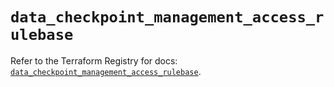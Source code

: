 # `data_checkpoint_management_access_rulebase`

Refer to the Terraform Registry for docs: [`data_checkpoint_management_access_rulebase`](https://registry.terraform.io/providers/checkpointsw/checkpoint/2.11.0/docs/data-sources/management_access_rulebase).
